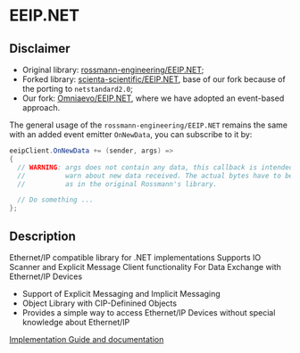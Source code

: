 # EEIP.NET

## Disclaimer

- Original library: [rossmann-engineering/EEIP.NET](https://github.com/rossmann-engineering/EEIP.NET);
- Forked library: [scienta-scientific/EEIP.NET](https://github.com/scienta-scientific/EEIP.NET), base of our fork because of the porting to `netstandard2.0`;
- Our fork: [Omniaevo/EEIP.NET](https://github.com/Omniaevo/EEIP.NET), where we have adopted an event-based approach.

The general usage of the `rossmann-engineering/EEIP.NET` remains the same with an added event emitter `OnNewData`, you can subscribe to it by:

```c#
eeipClient.OnNewData += (sender, args) =>
{
  // WARNING: args does not contain any data, this callback is intended to
  //          warn about new data received. The actual bytes have to be read
  //          as in the original Rossmann's library.

  // Do something ...
};
```

## Description

Ethernet/IP compatible library for .NET implementations
Supports IO Scanner and Explicit Message Client functionality
For Data Exchange with Ethernet/IP Devices

- Support of Explicit Messaging and Implicit Messaging
- Object Library with CIP-Definined Objects
- Provides a simple way to access Ethernet/IP Devices without special knowledge about Ethernet/IP

[Implementation Guide and documentation](https://web.archive.org/web/20230327163405/http://eeip-library.de/)
